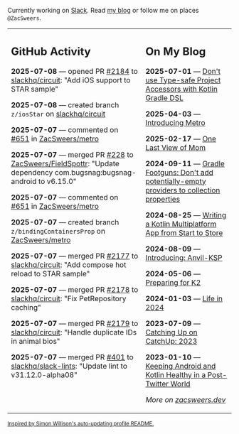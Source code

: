Currently working on [Slack](https://slack.com/). Read [my blog](https://zacsweers.dev/) or follow me on places `@ZacSweers`.

<table><tr><td valign="top" width="60%">

## GitHub Activity
<!-- githubActivity starts -->
**2025-07-08** — opened PR [#2184](https://github.com/slackhq/circuit/pull/2184) to [slackhq/circuit](https://github.com/slackhq/circuit): "Add iOS support to STAR sample"

**2025-07-08** — created branch `z/iosStar` on [slackhq/circuit](https://github.com/slackhq/circuit)

**2025-07-07** — commented on [#651](https://github.com/ZacSweers/metro/issues/651#issuecomment-3046136186) in [ZacSweers/metro](https://github.com/ZacSweers/metro)

**2025-07-07** — merged PR [#228](https://github.com/ZacSweers/FieldSpottr/pull/228) to [ZacSweers/FieldSpottr](https://github.com/ZacSweers/FieldSpottr): "Update dependency com.bugsnag:bugsnag-android to v6.15.0"

**2025-07-07** — commented on [#651](https://github.com/ZacSweers/metro/issues/651#issuecomment-3046131142) in [ZacSweers/metro](https://github.com/ZacSweers/metro)

**2025-07-07** — created branch `z/bindingContainersProp` on [ZacSweers/metro](https://github.com/ZacSweers/metro)

**2025-07-07** — merged PR [#2177](https://github.com/slackhq/circuit/pull/2177) to [slackhq/circuit](https://github.com/slackhq/circuit): "Add compose hot reload to STAR sample"

**2025-07-07** — merged PR [#2178](https://github.com/slackhq/circuit/pull/2178) to [slackhq/circuit](https://github.com/slackhq/circuit): "Fix PetRepository caching"

**2025-07-07** — merged PR [#2179](https://github.com/slackhq/circuit/pull/2179) to [slackhq/circuit](https://github.com/slackhq/circuit): "Handle duplicate IDs in animal bios"

**2025-07-07** — merged PR [#401](https://github.com/slackhq/slack-lints/pull/401) to [slackhq/slack-lints](https://github.com/slackhq/slack-lints): "Update lint to v31.12.0-alpha08"
<!-- githubActivity ends -->
</td><td valign="top" width="40%">

## On My Blog
<!-- blog starts -->
**2025-07-01** — [Don't use Type-safe Project Accessors with Kotlin Gradle DSL](https://www.zacsweers.dev/dont-use-type-safe-project-accessors-with-kotlin-gradle-dsl/)

**2025-04-03** — [Introducing Metro](https://www.zacsweers.dev/introducing-metro/)

**2025-02-17** — [One Last View of Mom](https://www.zacsweers.dev/one-last-view-of-mom/)

**2024-09-11** — [Gradle Footguns: Don't add potentially-empty providers to collection properties](https://www.zacsweers.dev/gradle-footgun-adding-empty-providers-to-collection-properties/)

**2024-08-25** — [Writing a Kotlin Multiplatform App from Start to Store](https://www.zacsweers.dev/writing-a-kotlin-multiplatform-app-from-start-to-store/)

**2024-08-09** — [Introducing: Anvil-KSP](https://www.zacsweers.dev/introducing-anvil-ksp/)

**2024-05-06** — [Preparing for K2](https://www.zacsweers.dev/preparing-for-k2/)

**2024-01-03** — [Life in 2024](https://www.zacsweers.dev/life-in-2024/)

**2023-07-09** — [Catching Up on CatchUp: 2023](https://www.zacsweers.dev/catching-up-on-catchup-2023/)

**2023-01-10** — [Keeping Android and Kotlin Healthy in a Post-Twitter World](https://www.zacsweers.dev/keeping-android-healthy/)
<!-- blog ends -->
_More on [zacsweers.dev](https://zacsweers.dev/)_
</td></tr></table>

<sub><a href="https://simonwillison.net/2020/Jul/10/self-updating-profile-readme/">Inspired by Simon Willison's auto-updating profile README.</a></sub>